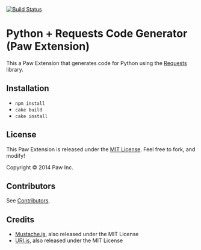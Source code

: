 [![Build Status](https://travis-ci.org/LuckyMarmot/Paw-PythonRequestsCodeGenerator.svg?branch=master)](https://travis-ci.org/LuckyMarmot/Paw-PythonRequestsCodeGenerator)

# Python + Requests Code Generator (Paw Extension)

This a Paw Extension that generates code for Python using the [Requests](http://docs.python-requests.org/en/latest/) library.

## Installation

* `npm install`
* `cake build`
* `cake install`

## License

This Paw Extension is released under the [MIT License](LICENSE). Feel free to fork, and modify!

Copyright © 2014 Paw Inc.

## Contributors

See [Contributors](https://github.com/LuckyMarmot/Paw-PythonRequestsCodeGenerator/graphs/contributors).

## Credits

* [Mustache.js](https://github.com/janl/mustache.js/), also released under the MIT License
* [URI.js](http://medialize.github.io/URI.js/), also released under the MIT License
